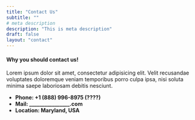 ```yaml
---
title: "Contact Us"
subtitle: ""
# meta description
description: "This is meta description"
draft: false
layout: "contact"
---
```



#### Why you should contact us!
Lorem ipsum dolor sit amet, consectetur adipisicing elit. Velit recusandae voluptates doloremque veniam temporibus porro culpa ipsa, nisi soluta minima saepe laboriosam debitis nesciunt.

* **Phone: +1 (888) 996-8975 (????)** 
* **Mail: ________________.com**
* **Location: Maryland, USA**